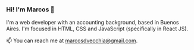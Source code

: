 ### Hi! I'm Marcos 👋

I'm a web developer with an accounting background, based in Buenos Aires. I'm focused in HTML, CSS and JavaScript (specifically in React JS).

📫 You can reach me at marcosdvecchia@gmail.com.
